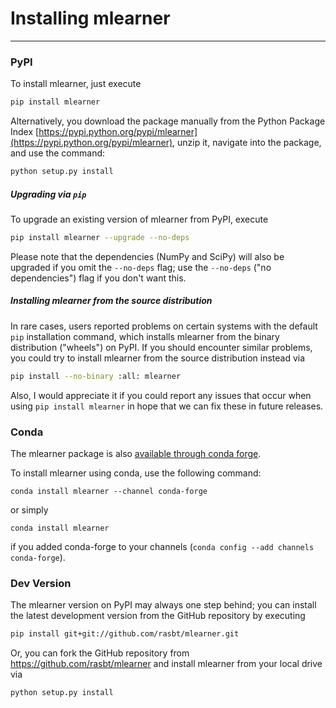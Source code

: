 # Installing mlearner

---

### PyPI

To install mlearner, just execute  

```bash
pip install mlearner  
```

Alternatively, you download the package manually from the Python Package Index [https://pypi.python.org/pypi/mlearner](https://pypi.python.org/pypi/mlearner), unzip it, navigate into the package, and use the command:

```bash
python setup.py install
```

##### Upgrading via `pip`

To upgrade an existing version of mlearner from PyPI, execute

```bash
pip install mlearner --upgrade --no-deps
```

Please note that the dependencies (NumPy and SciPy) will also be upgraded if you omit the `--no-deps` flag; use the `--no-deps` ("no dependencies") flag if you don't want this.

##### Installing mlearner from the source distribution

In rare cases, users reported problems on certain systems with the default `pip` installation command, which installs mlearner from the binary distribution ("wheels") on PyPI. If you should encounter similar problems, you could try to install mlearner from the source distribution instead via

```bash
pip install --no-binary :all: mlearner
```

Also, I would appreciate it if you could report any issues that occur when using `pip install mlearner` in hope that we can fix these in future releases.

### Conda

The mlearner package is also [available through conda forge](https://github.com/conda-forge/mlearner-feedstock). 

To install mlearner using conda, use the following command:

    conda install mlearner --channel conda-forge

or simply 

    conda install mlearner

if you added conda-forge to your channels (`conda config --add channels conda-forge`).

### Dev Version

The mlearner version on PyPI may always one step behind; you can install the latest development version from the GitHub repository by executing

```bash
pip install git+git://github.com/rasbt/mlearner.git
```

Or, you can fork the GitHub repository from https://github.com/rasbt/mlearner and install mlearner from your local drive via

```bash
python setup.py install
```
